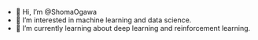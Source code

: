 - 👋 Hi, I’m @ShomaOgawa
- 👀 I’m interested in machine learning and data science.
- 🌱 I’m currently learning about deep learning and reinforcement learning.

<!---
- 💞️ I’m looking to collaborate on ...
- 📫 How to reach me ...
- 😄 Pronouns: ...
- ⚡ Fun fact: ...
--->
<!---
ShomaOgawa/ShomaOgawa is a ✨ special ✨ repository because its `README.md` (this file) appears on your GitHub profile.
You can click the Preview link to take a look at your changes.
--->
